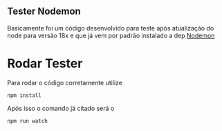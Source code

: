 ## Tester Nodemon 


Basicamente foi um código desenvolvido para teste após atualização do node para versão 18x e que já vem por padrão instalado a dep [Nodemon]()

# Rodar Tester

Para rodar o código corretamente utilize
```
npm install
```
Após isso o comando já citado será o

```
npm run watch
```
